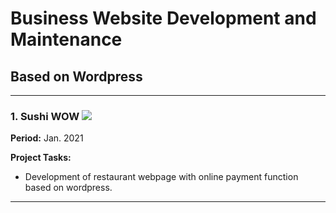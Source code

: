 # Business Website Development and Maintenance
## Based on Wordpress
---

### 1. Sushi WOW <img src="images/sushiwowgif.gif?raw=true"/>
**Period:** Jan. 2021

**Project Tasks:** 

* Development of restaurant webpage with online payment function based on wordpress.

---